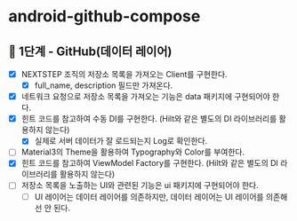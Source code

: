 # android-github-compose

## 🚀 1단계 - GitHub(데이터 레이어)

- [x] NEXTSTEP 조직의 저장소 목록을 가져오는 Client를 구현한다.
    - [x] full_name, description 필드만 가져온다.
- [x] 네트워크 요청으로 저장소 목록을 가져오는 기능은 data 패키지에 구현되어야 한다.
- [x] 힌트 코드를 참고하여 수동 DI를 구현한다. (Hilt와 같은 별도의 DI 라이브러리를 활용하지 않는다)
    - [x] 실제로 서버 데이터가 잘 로드되는지 Log로 확인한다.

- [ ] Material3의 Theme을 활용하여 Typography와 Color를 부여한다.
- [x] 힌트 코드를 참고하여 ViewModel Factory를 구현한다. (Hilt와 같은 별도의 DI 라이브러리를 활용하지 않는다)
- [ ] 저장소 목록을 노출하는 UI와 관련된 기능은 ui 패키지에 구현되어야 한다.
    - [ ] UI 레이어는 데이터 레이어를 의존하지만, 데이터 레이어는 UI 레이어를 의존해선 안 된다.